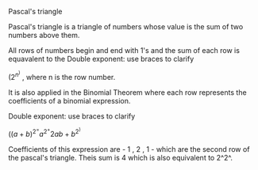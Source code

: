 Pascal's triangle

Pascal's triangle is a triangle of numbers whose value is the sum of two numbers above them.

All rows of numbers begin and end with 1's and the sum of each row is equavalent to the
Double exponent: use braces to clarify

$(2^n^)$
, where n is the row number.

It is also applied in the Binomial Theorem where each row represents the coefficients of a binomial expression.

Double exponent: use braces to clarify

$((a + b)^2^ = a^2^ + 2ab + b^2^)$

Coefficients of this expression are - 1 , 2 , 1 - which are the second row of the pascal's triangle. Theis sum is 4 which is also equivalent to 2^2^.